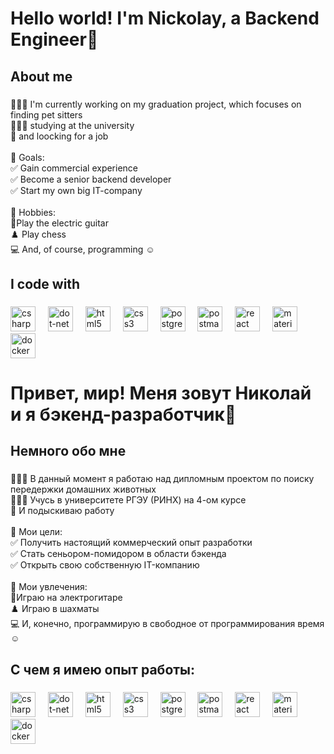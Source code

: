 <h1 align="left">Hello world! I'm Nickolay, a Backend Engineer👋</h1>

###

<h2 align="left">About me</h2>

###

<p align="left">👨🏼‍💻 I'm currently working on my graduation project, which focuses on finding pet sitters<br>👨🏼‍🎓 studying at the university<br>🔎 and loocking for a job<br><br>🎯 Goals: <br>✅ Gain commercial experience<br>✅ Become a senior backend developer<br>✅ Start my own big IT-company<br><br>🎲 Hobbies: <br>🎸Play the electric guitar<br>♟️ Play chess<br>💻 And, of course, programming ☺️</p>

###

<h2 align="left">I code with</h2>

###

<div align="left">
  <img src="https://img.shields.io/badge/C Sharp-239120?logo=csharp&logoColor=white&style=for-the-badge" height="40" alt="csharp logo"  />
  <img width="12" />
  <img src="https://img.shields.io/badge/.NET-512BD4?logo=dotnet&logoColor=white&style=for-the-badge" height="40" alt="dot-net logo"  />
  <img width="12" />
  <img src="https://img.shields.io/badge/HTML5-E34F26?logo=html5&logoColor=white&style=for-the-badge" height="40" alt="html5 logo"  />
  <img width="12" />
  <img src="https://img.shields.io/badge/CSS3-1572B6?logo=css3&logoColor=white&style=for-the-badge" height="40" alt="css3 logo"  />
  <img width="12" />
  <img src="https://img.shields.io/badge/PostgreSQL-4169E1?logo=postgresql&logoColor=white&style=for-the-badge" height="40" alt="postgresql logo"  />
  <img width="12" />
  <img src="https://img.shields.io/badge/Postman-FF6C37?logo=postman&logoColor=black&style=for-the-badge" height="40" alt="postman logo"  />
  <img width="12" />
  <img src="https://img.shields.io/badge/React-61DAFB?logo=react&logoColor=black&style=for-the-badge" height="40" alt="react logo"  />
  <img width="12" />
  <img src="https://img.shields.io/badge/MUI-007FFF?logo=mui&logoColor=white&style=for-the-badge" height="40" alt="materialui logo"  />
  <img width="12" />
  <img src="https://img.shields.io/badge/Docker-2496ED?logo=docker&logoColor=white&style=for-the-badge" height="40" alt="docker logo"  />
</div>

###

<h1 align="left">Привет, мир! Меня зовут Николай и я бэкенд-разработчик👋</h1>

###

<h2 align="left">Немного обо мне</h2>

###

<p align="left">👨🏼‍💻 В данный момент я работаю над дипломным проектом по поиску передержки домашних животных<br>👨🏼‍🎓  Учусь в университете РГЭУ (РИНХ) на 4-ом курсе<br>🔎 И подыскиваю работу<br><br>🎯 Мои цели: <br>✅ Получить настоящий коммерческий опыт разработки<br>✅ Стать сеньором-помидором в области бэкенда<br>✅ Открыть свою собственную IT-компанию<br><br>🎲 Мои увлечения: <br>🎸Играю на электрогитаре<br>♟️ Играю в шахматы<br>💻 И, конечно, программирую в свободное от программирования время ☺️</p>

###

<h2 align="left">С чем я имею опыт работы:</h2>

###

<div align="left">
  <img src="https://img.shields.io/badge/C Sharp-239120?logo=csharp&logoColor=white&style=for-the-badge" height="40" alt="csharp logo"  />
  <img width="12" />
  <img src="https://img.shields.io/badge/.NET-512BD4?logo=dotnet&logoColor=white&style=for-the-badge" height="40" alt="dot-net logo"  />
  <img width="12" />
  <img src="https://img.shields.io/badge/HTML5-E34F26?logo=html5&logoColor=white&style=for-the-badge" height="40" alt="html5 logo"  />
  <img width="12" />
  <img src="https://img.shields.io/badge/CSS3-1572B6?logo=css3&logoColor=white&style=for-the-badge" height="40" alt="css3 logo"  />
  <img width="12" />
  <img src="https://img.shields.io/badge/PostgreSQL-4169E1?logo=postgresql&logoColor=white&style=for-the-badge" height="40" alt="postgresql logo"  />
  <img width="12" />
  <img src="https://img.shields.io/badge/Postman-FF6C37?logo=postman&logoColor=black&style=for-the-badge" height="40" alt="postman logo"  />
  <img width="12" />
  <img src="https://img.shields.io/badge/React-61DAFB?logo=react&logoColor=black&style=for-the-badge" height="40" alt="react logo"  />
  <img width="12" />
  <img src="https://img.shields.io/badge/MUI-007FFF?logo=mui&logoColor=white&style=for-the-badge" height="40" alt="materialui logo"  />
  <img width="12" />
  <img src="https://img.shields.io/badge/Docker-2496ED?logo=docker&logoColor=white&style=for-the-badge" height="40" alt="docker logo"  />
</div>

###
